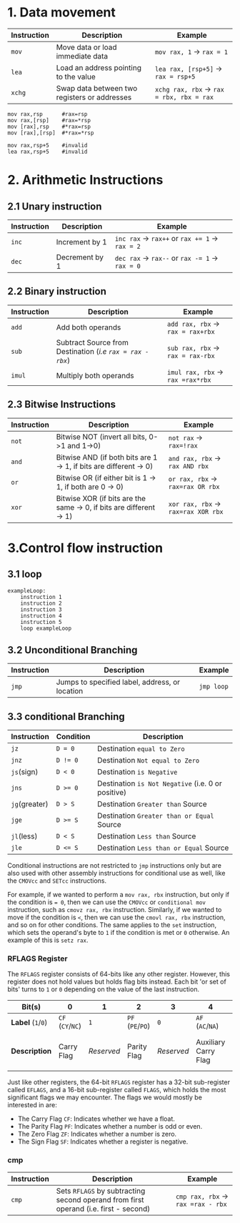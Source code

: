 # 1. Data movement 

| Instruction | Description                                  | Example                                   |
| ----------- | -------------------------------------------- | ----------------------------------------- |
| `mov`       | Move data or load immediate data             | `mov rax, 1` -> `rax = 1`                 |
| `lea`       | Load an address pointing to the value        | `lea rax, [rsp+5]` -> `rax = rsp+5`       |
| `xchg`      | Swap data between two registers or addresses | `xchg rax, rbx` -> `rax = rbx, rbx = rax` |

```assembly
mov rax,rsp      #rax=rsp
mov rax,[rsp]    #rax=*rsp
mov [rax],rsp    #*rax=rsp
mov [rax],[rsp]  #*rax=*rsp

mov rax,rsp+5    #invalid
lea rax,rsp+5    #invalid
```

# 2. Arithmetic Instructions

## 2.1 Unary instruction

| Instruction | Description    | Example                                         |
| ----------- | -------------- | ----------------------------------------------- |
| `inc`       | Increment by 1 | `inc rax` -> `rax++` or `rax += 1` -> `rax = 2` |
| `dec`       | Decrement by 1 | `dec rax` -> `rax--` or `rax -= 1` -> `rax = 0` |

## 2.2 Binary instruction

| Instruction | Description                                                | Example                           |
| ----------- | ---------------------------------------------------------- | --------------------------------- |
| `add`       | Add both operands                                          | `add rax, rbx` -> `rax = rax+rbx` |
| `sub`       | Subtract Source from Destination (*i.e `rax = rax - rbx`*) | `sub rax, rbx` -> `rax = rax-rbx` |
| `imul`      | Multiply both operands                                     | `imul rax, rbx` -> `rax =rax*rbx` |

## 2.3 Bitwise Instructions

| Instruction | Description                                                  | Example                             |
| ----------- | ------------------------------------------------------------ | ----------------------------------- |
| `not`       | Bitwise NOT (invert all bits, 0->1 and 1->0)                 | `not rax` -> `rax=!rax`             |
| `and`       | Bitwise AND (if both bits are 1 -> 1, if bits are different -> 0) | `and rax, rbx` -> `rax AND rbx`     |
| `or`        | Bitwise OR (if either bit is 1 -> 1, if both are 0 -> 0)     | `or rax, rbx` -> `rax=rax OR rbx`   |
| `xor`       | Bitwise XOR (if bits are the same -> 0, if bits are different -> 1) | `xor rax, rbx` -> `rax=rax XOR rbx` |

# 3.Control flow instruction

## 3.1 loop

```assembly
exampleLoop:
    instruction 1
    instruction 2
    instruction 3
    instruction 4
    instruction 5
    loop exampleLoop
```

## 3.2 Unconditional Branching

| **Instruction** | **Description**                                | **Example** |
| --------------- | ---------------------------------------------- | ----------- |
| `jmp`           | Jumps to specified label, address, or location | `jmp loop`  |

## 3.3 conditional Branching

| **Instruction** | **Condition** | **Description**                                    |
| --------------- | ------------- | -------------------------------------------------- |
| `jz`            | `D = 0`       | Destination `equal to Zero`                        |
| `jnz`           | `D != 0`      | Destination `Not equal to Zero`                    |
| `js`(sign)      | `D < 0`       | Destination `is Negative`                          |
| `jns`           | `D >= 0`      | Destination `is Not Negative` (i.e. 0 or positive) |
| `jg`(greater)   | `D > S`       | Destination `Greater than` Source                  |
| `jge`           | `D >= S`      | Destination `Greater than or Equal` Source         |
| `jl`(less)      | `D < S`       | Destination `Less than` Source                     |
| `jle`           | `D <= S`      | Destination `Less than or Equal` Source            |

Conditional instructions are not restricted to `jmp` instructions only but are also used with other assembly instructions for conditional use as well, like the `CMOVcc` and `SETcc` instructions.

For example, if we wanted to perform a `mov rax, rbx` instruction, but only if the condition is `= 0`, then we can use the `CMOVcc` or `conditional mov` instruction, such as `cmovz rax, rbx` instruction. Similarly, if we wanted to move if the condition is `<`, then we can use the `cmovl rax, rbx` instruction, and so on for other conditions. The same applies to the `set` instruction, which sets the operand's byte to `1` if the condition is met or `0` otherwise. An example of this is `setz rax`.

### RFLAGS Register

The `RFLAGS` register consists of 64-bits like any other register. However, this register does not hold values but holds flag bits instead. Each bit 'or set of bits' turns to `1` or `0` depending on the value of the last instruction.

| Bit(s)              | 0                | 1          | 2                | 3          | 4                    | 5          | 6                | 7                | 8         | 9                | 10               | 11               | 12-13               | 14          | 15         | 16          | 17               | 18                               | 19                     | 20                        | 21                  | 22-63      |
| ------------------- | ---------------- | ---------- | ---------------- | ---------- | -------------------- | ---------- | ---------------- | ---------------- | --------- | ---------------- | ---------------- | ---------------- | ------------------- | ----------- | ---------- | ----------- | ---------------- | -------------------------------- | ---------------------- | ------------------------- | ------------------- | ---------- |
| **Label** (`1`/`0`) | `CF` (`CY`/`NC`) | `1`        | `PF` (`PE`/`PO`) | `0`        | `AF` (`AC`/`NA`)     | `0`        | `ZF` (`ZR`/`NZ`) | `SF` (`NC`/`PL`) | `TF`      | `IF` (`EL`/`DI`) | `DF` (`DN`/`UP`) | `OF` (`OV`/`NV`) | `IOPL`              | `NT`        | `0`        | `RF`        | `VM`             | `AC`                             | `VIF`                  | `VIP`                     | `ID`                | `0`        |
| **Description**     | Carry Flag       | *Reserved* | Parity Flag      | *Reserved* | Auxiliary Carry Flag | *Reserved* | Zero Flag        | Sign Flag        | Trap Flag | Interrupt Flag   | Direction Flag   | Overflow Flag    | I/O Privilege Level | Nested Task | *Reserved* | Resume Flag | Virtual-x86 Mode | Alignment Check / Access Control | Virtual Interrupt Flag | Virtual Interrupt Pending | Identification Flag | *Reserved* |

Just like other registers, the 64-bit `RFLAGS` register has a 32-bit sub-register called `EFLAGS`, and a 16-bit sub-register called `FLAGS`, which holds the most significant flags we may encounter.
The flags we would mostly be interested in are:

- The Carry Flag `CF`: Indicates whether we have a float.
- The Parity Flag `PF`: Indicates whether a number is odd or even.
- The Zero Flag `ZF`: Indicates whether a number is zero.
- The Sign Flag `SF`: Indicates whether a register is negative.

### cmp

| **Instruction** | **Description**                                              | **Example**                        |
| --------------- | ------------------------------------------------------------ | ---------------------------------- |
| `cmp`           | Sets `RFLAGS` by subtracting second operand from first operand (i.e. first - second) | `cmp rax, rbx` -> `rax =rax - rbx` |